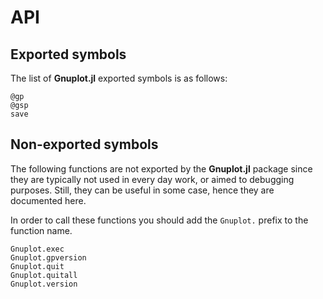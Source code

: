 # API

## Exported symbols
The list of **Gnuplot.jl** exported symbols is as follows:

```@docs
@gp
@gsp
save
```


## Non-exported symbols
The following functions are not exported by the **Gnuplot.jl** package since they are typically not used in every day work, or aimed to debugging purposes.  Still, they can be useful in some case, hence they are documented here.

In order to call these functions you should add the `Gnuplot.` prefix to the function name.

```@docs
Gnuplot.exec
Gnuplot.gpversion
Gnuplot.quit
Gnuplot.quitall
Gnuplot.version
```
